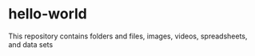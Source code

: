 # hello-world
This repository contains folders and files, images, videos, spreadsheets, and data sets 
